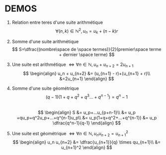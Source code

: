 # DEMOS

1. Relation entre teres d'une suite arithmétique 
$$
\forall(n,k)\in\mathbb{N}^2,  u_n = u_k +(n-k)r
$$

2. Somme d'une suite arithmétique 
$$
S=\dfrac{(nombre\space de \space termes)}{2}(premier\space terme + dernier \space terme)
$$

3. Une suite est arithmétique $\iff\forall n\in\mathbb{N}, u_n + u_{n+2} = 2u_{n+1}$
$$
\begin{align} 
    u_n + u_{n+2} &= (u_{n+1} - r)+(u_{n+1} + r)\\
    &=2u_{n+1}
\end{align}
$$

4. Somme d'une suite géométrique
$$(q-1)(1+q+q^2+q^3...+q^{n-1})=q^n-1$$
$~$
$$
\begin{align}
    S &= u_p+...u_{p+n-1}\\
    &= u_p +qu_p+q^2u_p+...+q^{n-1}u_p\\
    &= u_p(1+q+q^2+...+q^{n-1})
    &= u_p \dfrac{q^n-1}{q-1}
\end{align}
$$

5. Une suite est géométrique $\iff\forall n\in\mathbb{N}, u_n u_{n+2} = u_{n+1}^2$
$$
\begin{align}
u_n u_{n+2} &= \dfrac{u_{n+1}}{q} \times qu_{n+1}\\
&= u_{n+1}^2
\end{align}
$$
